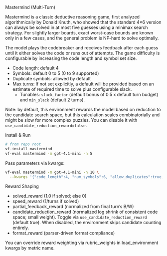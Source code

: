 Mastermind (Multi-Turn)

Mastermind is a classic deductive reasoning game, first analyzed algorithmically by Donald Knuth, who showed that the standard 4×6 version can always be solved in at most five guesses using a minimax search strategy. For slightly larger boards, exact worst-case bounds are known only in a few cases, and the general problem is NP-hard to solve optimally.

The model plays the codebreaker and receives feedback after each guess until it either solves the code or runs out of attempts. The game difficulty is configurable by increasing the code length and symbol set size.

- Code length: default 4
- Symbols: default 0 to 5 (0 to 9 supported)
- Duplicate symbols: allowed by default
- Max turns: If not set explicitly, a default will be provided based on an estimate of required time to solve plus configurable slack.
  - Tunables: `slack_factor` (default bonus of 0.5 x default turn budget) and `min_slack` (default 2 turns).

Note: by default, this environment rewards the model based on reduction to the candidate search space, but this calculation scales combinatorially and might be slow for more complex puzzles. You can disable it with `use_candidate_reduction_reward=false`.

Install & Run

```bash
# from repo root
vf-install mastermind
vf-eval mastermind -m gpt-4.1-mini -n 5
```

Pass parameters via kwargs:

```bash
vf-eval mastermind -m gpt-4.1-mini -n 10 \
  --kwargs '{"code_length":4, "num_symbols":6, "allow_duplicates":true, "use_think":true, "use_candidate_reduction_reward":true, "slack_factor":0.5, "min_slack":2}'
```

Reward Shaping

- solved_reward (1.0 if solved; else 0)
- speed_reward (1/turns if solved)
- partial_feedback_reward (normalized from final turn’s B/W)
- candidate_reduction_reward (normalized log shrink of consistent code space; small weight). Toggle via `use_candidate_reduction_reward` (default true). When disabled, the environment skips candidate counting entirely.
- format_reward (parser-driven format compliance)

You can override reward weighting via rubric_weights in load_environment kwargs by metric name.
